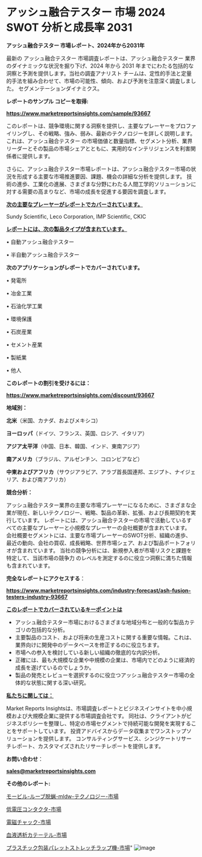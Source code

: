 # アッシュ融合テスター 市場 2024 SWOT 分析と成長率 2031

<strong>アッシュ融合テスター 市場レポート、2024年から2031年</strong>

最新の アッシュ融合テスター 市場調査レポートは、アッシュ融合テスター 業界のダイナミックな状況を掘り下げ、2024 年から 2031 年までにわたる包括的な洞察と予測を提供します。当社の調査アナリスト チームは、定性的手法と定量的手法を組み合わせて、市場の可能性、傾向、および予測を注意深く調査しました。 セグメンテーションダイナミクス。



<strong>レポートのサンプル コピーを取得:</strong> <a href=https://www.marketreportsinsights.com/sample/93667>

<strong><u>https://www.marketreportsinsights.com/sample/93667</u></strong></a>

このレポートは、競争環境に関する洞察を提供し、主要なプレーヤーをプロファイリングし、その戦略、強み、弱み、最新のテクノロジーを詳しく説明します。 これは、アッシュ融合テスター の市場価値と数量指標、セグメント分析、業界リーダーとその製品の市場シェアとともに、実用的なインテリジェンスを利害関係者に提供します。

さらに、アッシュ融合テスター市場レポートは、アッシュ融合テスター市場の状況を形成する主要な市場推進要因、課題、機会の詳細な分析を提供します。 技術の進歩、工業化の進展、さまざまな分野にわたる人間工学的ソリューションに対する需要の高まりなど、市場の成長を促進する要因を調査します。



<strong><u>次の主要なプレーヤーがレポートでカバーされています。</u></strong>

Sundy Scientific, Leco Corporation, IMP Scientific, CKIC



<strong><u><b>レポートには、次の製品タイプが含まれています。</b></u></strong>

• 自動アッシュ融合テスター

• 半自動アッシュ融合テスター



<strong><b>次のアプリケーションがレポートでカバーされています。</b></strong>

• 発電所

• 冶金工業

• 石油化学工業

• 環境保護

• 石炭産業

• セメント産業

• 製紙業

• 他人



<strong><b>このレポートの割引を受けるには：</b></strong><a href=https://www.marketreportsinsights.com/discount/93667>

<strong><u>https://www.marketreportsinsights.com/discount/93667</u></strong></a>



<strong>地域別：</strong>



<strong>北米</strong>（米国、カナダ、およびメキシコ）



<strong>ヨーロッパ</strong>（ドイツ、フランス、英国、ロシア、イタリア）



<strong>アジア太平洋</strong>（中国、日本、韓国、インド、東南アジア）



<strong>南アメリカ</strong>（ブラジル、アルゼンチン、コロンビアなど）



<strong>中東およびアフリカ</strong>（サウジアラビア、アラブ首長国連邦、エジプト、ナイジェリア、および南アフリカ）



<strong>競合分析：</strong>

アッシュ融合テスター業界の主要な市場プレーヤーになるために、さまざまな企業が現在、新しいテクノロジー、戦略、製品の革新、拡張、および長期契約を実行しています。 レポートには、アッシュ融合テスターの市場で活動しているすべての主要なプレーヤーと小規模なプレーヤーの会社概要が含まれています。 会社概要セグメントには、主要な市場プレーヤーのSWOT分析、組織の進歩、最近の動向、会社の買収、成長戦略、世界市場シェア、および製品ポートフォリオが含まれています。 当社の競争分析には、新規参入者が市場リスクと課題を特定して、当該市場の競争力 のレベルを測定するのに役立つ洞察に満ちた情報も含まれています。



<strong>完全なレポートにアクセスする</strong>：

<a href=https://www.marketreportsinsights.com/industry-forecast/ash-fusion-testers-industry-93667>

<strong><u>https://www.marketreportsinsights.com/industry-forecast/ash-fusion-testers-industry-93667</u></strong></a>



<strong><u><b>このレポートでカバーされているキーポイントは</b></u></strong>
<ul>
  <li>アッシュ融合テスター市場におけるさまざまな地域分布と一般的な製品カテゴリの包括的な分析。</li>
  <li>主要製品のコスト、および将来の生産コストに関する重要な情報。これは、業界向けに開発中のデータベースを修正するのに役立ちます。</li>
  <li>市場への参入を検討している新しい組織の徹底的な内訳分析。</li>
  <li>正確には、最も大規模な企業や中規模の企業は、市場内でどのように経済的成長を遂げているのでしょうか。</li>
  <li>製品の発売とレビューを選択するのに役立つアッシュ融合テスター市場の全体的な状態に関する深い研究。</li>
</ul>


<strong><u><b>私たちに関しては：</b></u></strong>

Market Reports Insightsは、市場調査レポートとビジネスインサイトを中小規模および大規模企業に提供する市場調査会社です。 同社は、クライアントがビジネスポリシーを整理し、特定の市場セグメントで持続可能な開発を実現することをサポートしています。 投資アドバイスからデータ収集までワンストップソリューションを提供します。 コンサルティングサービス、シンジケートリサーチレポート、カスタマイズされたリサーチレポートを提供します。



<strong><b>お問い合わせ</b></strong>：

<a href=mailto:sales@marketreportsinsights.com>

<strong><u>sales@marketreportsinsights.com</u></strong></a>



<strong>その他のレポート:</strong>

<a href=https://www.linkedin.com/pulse/モービル-ルーブ脱蝋-mldw-テクノロジー-市場-2023-年のダイナミクスとビジネストレンド-ymqif/>モービル-ルーブ脱蝋-mldw-テクノロジー-市場</a>

<a href=https://www.linkedin.com/pulse/低電圧コンタクタ-市場-2023-総合分析と事業成長戦略-2030-fcrjf/>低電圧コンタクタ-市場</a>

<a href=https://www.linkedin.com/pulse/電磁チャック-市場-2023-総利益と主要ベンダー-2030-consumer-connection-collective-360-fdnmf/>電磁チャック-市場</a>

<a href=https://www.linkedin.com/pulse/血液透析カテーテル-市場-2023-swot-分析と最新イノベーション-5yvrf/>血液透析カテーテル-市場</a>

<a href=https://www.linkedin.com/pulse/プラスチック包装パレットストレッチラップ機-市場-2023-収益と成長ドライバー-ebcvf/>プラスチック包装パレットストレッチラップ機-市場</a>"
![image](https://github.com/gayatriri2/Market-Trends/assets/166717496/3b9e8a15-a937-4165-8e1a-0f5293ff221c)
